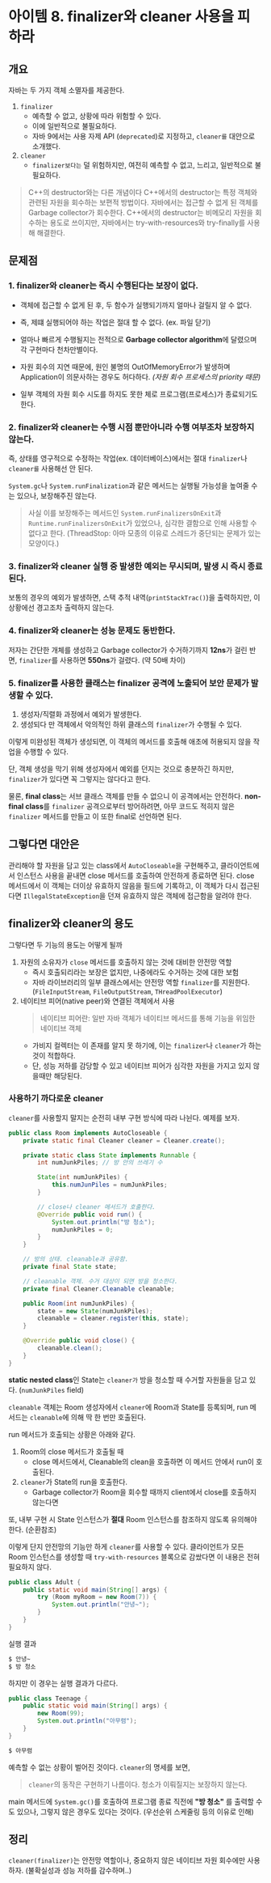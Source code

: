 # 아이템 8. finalizer와 cleaner 사용을 피하라

## 개요

자바는 두 가지 객체 소멸자를 제공한다.

1. `finalizer`
    - 예측할 수 없고, 상황에 따라 위험할 수 있다.
    - 이에 일반적으로 불필요하다.
    - 자바 9에서는 사용 자제 API (`deprecated`)로 지정하고, `cleaner를` 대안으로 소개했다.
2. `cleaner`
    - `finalizer보다는` 덜 위험하지만, 여전히 예측할 수 없고, 느리고, 일반적으로 불필요하다.

> C++의 destructor와는 다른 개념이다
> C++에서의 destructor는 특정 객체와 관련된 자원을 회수하는 보편적 방법이다.
> 자바에서는 접근할 수 없게 된 객체를 Garbage collector가 회수한다.
> C++에서의 destructor는 비메모리 자원을 회수하는 용도로 쓰이지만, 자바에서는 try-with-resources와 try-finally를 사용해 해결한다.

## 문제점

### 1. finalizer와 cleaner는 즉시 수행된다는 보장이 없다.

- 객체에 접근할 수 없게 된 후, 두 함수가 실행되기까지 얼마나 걸릴지 알 수 없다.
- 즉, 제떄 실행되어야 하는 작업은 절대 할 수 없다. (ex. 파일 닫기)
- 얼마나 빠르게 수행될지는 전적으로 **Garbage collector algorithm**에 달렸으며 각 구현마다 천차만별이다.

- 자원 회수의 지연 때문에, 원인 불명의 OutOfMemoryError가 발생하며 Application이 의문사하는 경우도 허다하다. *(자원 회수 프로세스의 priority 때문)*
- 일부 객체의 자원 회수 시도를 하지도 못한 체로 프로그램(프로세스)가 종료되기도 한다.

### 2. finalizer와 cleaner는 수행 시점 뿐만아니라 수행 여부조차 보장하지 않는다.

즉, 상태를 영구적으로 수정하는 작업(ex. 데이터베이스)에서는 절대 `finalizer`나 `cleaner를` 사용해선 안 된다.

`System.gc`나 `System.runFinalization`과 같은 메서드는 실행될 가능성을 높여줄 수는 있으나, 보장해주진 않는다.

> 사실 이를 보장해주는 메서드인 `System.runFinalizersOnExit`과 `Runtime.runFinalizersOnExit`가 있었으나, 심각한 결함으로 인해 사용할 수 없다고 한다. (ThreadStop: 아마 모종의 이유로 스레드가 중단되는 문제가 있는 모양이다.)

### 3. finalizer와 cleaner 실행 중 발생한 예외는 무시되며, 발생 시 즉시 종료된다.

보통의 경우의 예외가 발생하면, 스택 추적 내역(`printStackTrac()`)을 출력하지만, 이 상황에선 경고조차 출력하지 않는다.

### 4. finalizer와 cleaner는 성능 문제도 동반한다.

저자는 간단한 개체를 생성하고 Garbage collector가 수거하기까지 **12ns**가 걸린 반면, `finalizer`를 사용하면 **550ns**가 걸렸다. (약 50배 차이)

### 5. finalizer를 사용한 클래스는 finalizer 공격에 노출되어 보안 문제가 발생할 수 있다.

1. 생성자/직렬화 과정에서 예외가 발생한다.
2. 생성되다 만 객체에서 악의적인 하위 클래스의 `finalizer`가 수행될 수 있다.

이렇게 미완성된 객체가 생성되면, 이 객체의 메서드를 호출해 애초에 허용되지 않을 작업을 수행할 수 있다.

단, 객체 생성을 막기 위해 생성자에서 예외를 던지는 것으로 충분하긴 하지만, `finalizer`가 있다면 꼭 그렇지는 않다다고 한다.

물론, **final class**는 서브 클래스 객체를 만들 수 없으니 이 공격에서는 안전하다.
**non-final class**를 `finalizer` 공격으로부터 방어하려면, 아무 코드도 적히지 않은 `finalizer` 메서드를 만들고 이 또한 final로 선언하면 된다.

## 그렇다면 대안은

관리해야 할 자원을 담고 있는 class에서 `AutoCloseable`을 구현해주고, 클라이언트에서 인스턴스 사용을 끝내면 close 메서드를 호출하여 안전하게 종료하면 된다.
close 메서드에서 이 객체는 더이상 유효하지 않음을 필드에 기록하고, 이 객체가 다시 접근된다면 `IllegalStateException`을 던져 유효하지 않은 객체에 접근함을 알려야 한다.

## finalizer와 cleaner의 용도

그렇다면 두 기능의 용도는 어떻게 될까

1. 자원의 소유자가 `close` 메서드를 호출하지 않는 것에 대비한 안전망 역할
    - 즉시 호출되리라는 보장은 없지만, 나중에라도 수거하는 것에 대한 보험
    - 자바 라이브러리의 일부 클래스에서는 안전망 역할 `finalizer`를 지원한다. (`FileInputStream`, `FileOutputStream`, `THreadPoolExecutor`)
2. 네이티브 피어(native peer)와 연결된 객체에서 사용
    > 네이티브 피어란: 일반 자바 객체가 네이티브 메서드를 통해 기능을 위임한 네이티브 객체
    - 가비지 컬렉터는 이 존재를 알지 못 하기에, 이는 `finalizer`나 `cleaner`가 하는 것이 적합하다.
    - 단, 성능 저하를 감당할 수 있고 네이티브 피어가 심각한 자원을 가지고 있지 않을때만 해당된다.

### 사용하기 까다로운 cleaner

`cleaner`를 사용할지 말지는 순전히 내부 구현 방식에 따라 나뉜다.
예제를 보자.

```java
public class Room implements AutoCloseable {
    private static final Cleaner cleaner = Cleaner.create();

    private static class State implements Runnable {
        int numJunkPiles; // 방 안의 쓰레기 수

        State(int numJunkPiles) {
            this.numJunPiles = numJunkPiles;
        }

        // close나 cleaner 메서드가 호출한다.
        @Override public void run() {
            System.out.println("방 청소");
            numJunkPiles = 0;
        }
    }

    // 방의 상태. cleanable과 공유함.
    private final State state;

    // cleanable 객체. 수거 대상이 되면 방을 청소한다.
    private final Cleaner.Cleanable cleanable;

    public Room(int numJunkPiles) {
        state = new State(numJunkPiles);
        cleanable = cleaner.register(this, state);
    }

    @Override public void close() {
        cleanable.clean();
    }
}
```

**static nested class**인 State는 `cleaner가` 방을 청소할 때 수거할 자원들을 담고 있다.
(`numJunkPiles` field)

`cleanable` 객체는 Room 생성자에서 `cleaner`에 Room과 State를 등록되며, run 메서드는 `cleanable`에 의해 딱 한 번만 호출된다.

run 메서드가 호출되는 상황은 아래와 같다.

1. Room의 close 메서드가 호출될 때
    - close 메서드에서, Cleanable의 clean을 호출하면 이 메서드 안에서 run이 호출된다.
2. `cleaner`가 State의 run을 호출한다.
    - Garbage collector가 Room을 회수할 때까지 client에서 close를 호출하지 않는다면

또, 내부 구현 시 State 인스턴스가 **절대** Room 인스턴스를 참조하지 않도록 유의해야 한다. (순환참조)

이렇게 단지 안전망의 기능만 하게 `cleaner`를 사용할 수 있다.
클라이언트가 모든 Room 인스턴스를 생성할 때 `try-with-resources` 블록으로 감쌌다면 이 내용은 전혀 필요하지 않다.

```java
public class Adult {
    public static void main(String[] args) {
        try (Room myRoom = new Room(7)) {
            System.out.println("안녕~");
        }
    }
}
```

실행 결과

```bash
$ 안녕~
$ 방 청소
```

하지만 이 경우는 실행 결과가 다르다.

```java
public class Teenage {
    public static void main(String[] args) {
        new Room(99);
        System.out.println("아무렴");
    }
}

```

```bash
$ 아무렴
```

예측할 수 없는 상황이 벌어진 것이다. `cleaner`의 명세를 보면,
> `cleaner`의 동작은 구현하기 나름이다. 청소가 이뤄질지는 보장하지 않는다.

main 메서드에 `System.gc()`를 호출하여 프로그램 종료 직전에 **"방 청소"** 를 출력할 수도 있으나, 그렇지 않은 경우도 있다는 것이다. (우선순위 스케줄링 등의 이유로 인해)

## 정리

`cleaner(finalizer)`는 안전망 역할이나, 중요하지 않은 네이티브 자원 회수에만 사용하자. (불확실성과 성능 저하를 감수하며..)